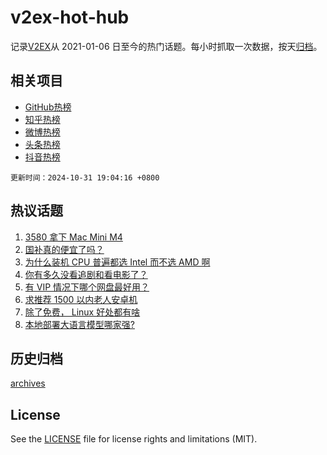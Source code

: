 # v2ex-hot-hub

 记录[V2EX](https://www.v2ex.com/)从 2021-01-06 日至今的热门话题。每小时抓取一次数据，按天[归档](archives)。
 
 ## 相关项目

- [GitHub热榜](https://github.com/it985/github-hot-hub)
- [知乎热榜](https://github.com/it985/zhihu-hot-hub)
- [微博热榜](https://github.com/it985/weibo-hot-hub)
- [头条热榜](https://github.com/it985/toutiao-hot-hub)
- [抖音热榜](https://github.com/it985/douyin-hot-hub)


 `更新时间：2024-10-31 19:04:16 +0800`

## 热议话题

1. [3580 拿下 Mac Mini M4](https://www.v2ex.com/t/1085195)
1. [国补真的便宜了吗？](https://www.v2ex.com/t/1085159)
1. [为什么装机 CPU 普遍都选 Intel 而不选 AMD 啊](https://www.v2ex.com/t/1085194)
1. [你有多久没看追剧和看电影了？](https://www.v2ex.com/t/1085217)
1. [有 VIP 情况下哪个网盘最好用？](https://www.v2ex.com/t/1085185)
1. [求推荐 1500 以内老人安卓机](https://www.v2ex.com/t/1085073)
1. [除了免费， Linux 好处都有啥](https://www.v2ex.com/t/1085333)
1. [本地部署大语言模型哪家强?](https://www.v2ex.com/t/1085037)

## 历史归档

[archives](archives)

## License

See the [LICENSE](LICENSE) file for license rights and limitations (MIT).
